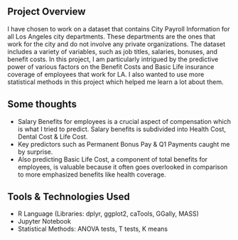 ## Project Overview 
I have chosen to work on a dataset that contains City Payroll Information for all Los Angeles city departments. These departments are the ones that work for the city and do not involve any private organizations. The dataset includes a variety of variables, such as job titles, salaries, bonuses, and benefit costs. 
In this project, I am particularly intrigued by the predictive power of various factors on the Benefit Costs and Basic Life insurance coverage of employees that work for LA. I also wanted to use more statistical methods in this project which helped me learn a lot about them.


## Some thoughts
* Salary Benefits for employees is a crucial aspect of compensation which is what I tried to predict. Salary benefits is subdivided into Health Cost, Dental Cost & Life Cost.
* Key predictors such as Permanent Bonus Pay & Q1 Payments caught me by surprise.
* Also predicting Basic Life Cost, a component of total benefits for employees, is valuable because it often goes overlooked in comparison to more emphasized benefits like health coverage.


## Tools & Technologies Used
* R Language (Libraries: dplyr, ggplot2, caTools, GGally, MASS)
* Jupyter Notebook
* Statistical Methods: ANOVA tests, T tests, K means
